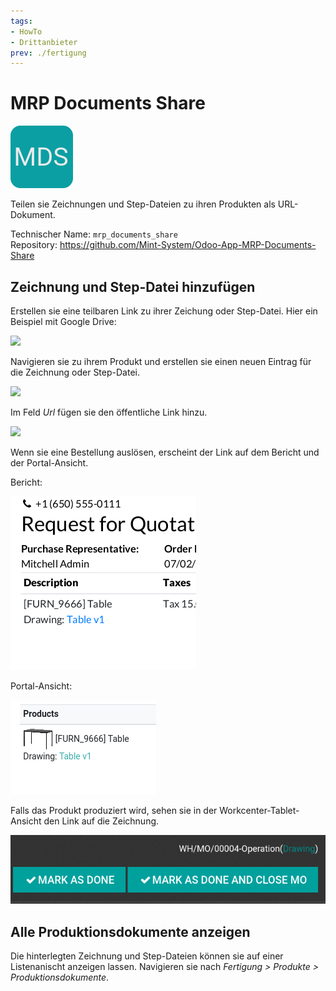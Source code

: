 ```yaml
---
tags:
- HowTo
- Drittanbieter
prev: ./fertigung
---
```

# MRP Documents Share
![](assets/icon_odoo_mrp_documents_share.png)

Teilen sie Zeichnungen und Step-Dateien zu ihren Produkten als URL-Dokument.

Technischer Name: `mrp_documents_share`\
Repository: <https://github.com/Mint-System/Odoo-App-MRP-Documents-Share>

## Zeichnung und Step-Datei hinzufügen

Erstellen sie eine teilbaren Link zu ihrer Zeichung oder Step-Datei. Hier ein Beispiel mit Google Drive:

![](assets/Google%20Drive%20öffentlicher%20Link.png)

Navigieren sie zu ihrem Produkt und erstellen sie einen neuen Eintrag für die Zeichnung oder Step-Datei.

![](assets/MRP%20Documents%20Share%20Zeichnung%20hinzufügen.png)

Im Feld *Url* fügen sie den öffentliche Link hinzu.

![](assets/MRP%20Documents%20Share%20Url%20hinzufügen.png)

Wenn sie eine Bestellung auslösen, erscheint der Link auf dem Bericht und der Portal-Ansicht.

Bericht:

![](assets/MRP%20Documents%20Share%20Bestellung.png)

Portal-Ansicht:

![](assets/MRP%20Documents%20Share%20Portal%20Ansicht.png)

Falls das Produkt produziert wird, sehen sie in der Workcenter-Tablet-Ansicht den Link auf die Zeichnung.

![](assets/MRP%20Documents%20Share%20Operation%20Drawing%20Link.png)

## Alle Produktionsdokumente anzeigen

Die hinterlegten Zeichnung und Step-Dateien können sie auf einer Listenanischt anzeigen lassen. Navigieren sie nach *Fertigung > Produkte > Produktionsdokumente*.

